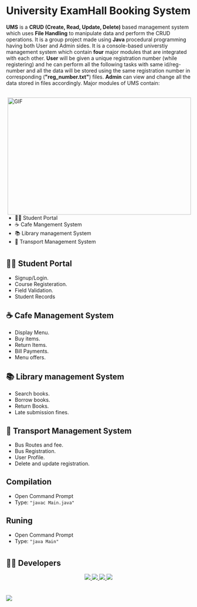 

# University ExamHall Booking System

<b>UMS</b> is a <b>CRUD (Create, Read, Update, Delete) </b> based management system which uses <b> File Handling</b> to manipulate data and perform the CRUD operations. It is a group project made using <b> Java</b> procedural programming having both User and Admin sides. It is a console-based universtiy management system which contain <b>four</b> major modules that are integrated with each other. <b> User</b> will be given a unique registration number (while registering) and he can perform all the following tasks with same id/reg-number and all the data will be stored using the same registration number in corresponding (<b>"reg_number.txt"</b>) files. <b> Admin</b> can view and change all the data stored in files accordingly. Major modules of UMS contain:<br> <br> 

<img align="right" alt="GIF" src="https://user-images.githubusercontent.com/87219816/151001483-b7815531-2146-4e2b-9a7c-5a26cd1f9bc5.jpg" width="500" height="320" />

- 🙋‍♂️ Student Portal
- ☕ Cafe Mangement System
- 📚 Library management System
- 🚌 Transport Management System <br>


# 

## 🙋‍♂️ Student Portal
- Signup/Login.
- Course Registeration.
- Field Validation.
- Student Records

## ☕ Cafe Management System
- Display Menu.
- Buy items.
- Return Items.
- Bill Payments.
- Menu offers.

## 📚 Library management System
- Search books.
- Borrow books.
- Return Books.
- Late submission fines.

## 🚌 Transport Management System
- Bus Routes and fee.
- Bus Registration.
- User Profile.
- Delete and update registration.

## Compilation

- Open Command Prompt
- Type: ``"javac Main.java"``

## Runing

- Open Command Prompt
- Type: ``"java Main"``

#
<!--Developers Account!-->
## 👨‍💻 Developers 

<div align="center">
 <a href="https://github.com/m-qasim-ali">
    <img src="https://img.shields.io/badge/Qasim_Ali-000.svg?&style=for-the-badge&logo=github&logoColor=white" />
 </a>
 <a href="https://github.com/Daoud-Hussain">
    <img src="https://img.shields.io/badge/Daoud_Hussain-000.svg?&style=for-the-badge&logo=github&logoColor=white" />
 </a> 
 <a href="https://github.com/shahzaneer">
    <img src="https://img.shields.io/badge/Shahzaneer_Ahmed-000.svg?&style=for-the-badge&logo=github&logoColor=white" />
 </a>
 <a href="https://github.com/Sameem-Amjad">
    <img src="https://img.shields.io/badge/Sameem_Amjad-000.svg?&style=for-the-badge&logo=github&logoColor=white" />
 </a>
 
 </div>
 <div align="center" >
 </div>
 
 #
<!--Typing Animation!-->
 <img src="https://readme-typing-svg.herokuapp.com?font=Open+Sans&color000&width=500&lines=Show+Some+Love+By+Giving+it+A+⭐.." >

